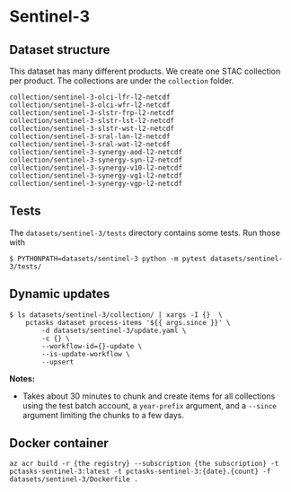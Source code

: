 # Sentinel-3

## Dataset structure

This dataset has many different products. We create one STAC collection per product. The collections are under the `collection` folder.

```
collection/sentinel-3-olci-lfr-l2-netcdf
collection/sentinel-3-olci-wfr-l2-netcdf
collection/sentinel-3-slstr-frp-l2-netcdf
collection/sentinel-3-slstr-lst-l2-netcdf
collection/sentinel-3-slstr-wst-l2-netcdf
collection/sentinel-3-sral-lan-l2-netcdf
collection/sentinel-3-sral-wat-l2-netcdf
collection/sentinel-3-synergy-aod-l2-netcdf
collection/sentinel-3-synergy-syn-l2-netcdf
collection/sentinel-3-synergy-v10-l2-netcdf
collection/sentinel-3-synergy-vg1-l2-netcdf
collection/sentinel-3-synergy-vgp-l2-netcdf
```

## Tests

The `datasets/sentinel-3/tests` directory contains some tests. Run those with


```
$ PYTHONPATH=datasets/sentinel-3 python -m pytest datasets/sentinel-3/tests/
```

## Dynamic updates

```console
$ ls datasets/sentinel-3/collection/ | xargs -I {}  \
    pctasks dataset process-items '${{ args.since }}' \
        -d datasets/sentinel-3/update.yaml \
        -c {} \
        --workflow-id={}-update \
        --is-update-workflow \
        --upsert
```

**Notes:**

- Takes about 30 minutes to chunk and create items for all collections using the test batch account, a `year-prefix` argument, and a `--since` argument limiting the chunks to a few days.

## Docker container

```shell
az acr build -r {the registry} --subscription {the subscription} -t pctasks-sentinel-3:latest -t pctasks-sentinel-3:{date}.{count} -f datasets/sentinel-3/Dockerfile .
```